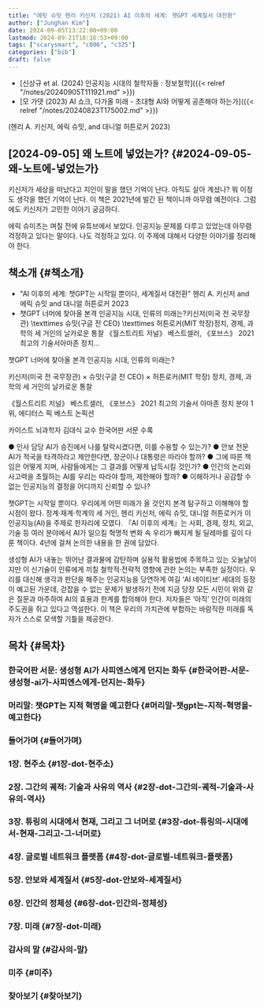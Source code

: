 ```yaml
---
title: "에릿 슈밋 헨리 키신저 (2021) AI 이후의 세계: 챗GPT 세계질서 대전환"
author: ["Junghan Kim"]
date: 2024-09-05T13:22:00+09:00
lastmod: 2024-09-21T18:16:53+09:00
tags: ["scarysmart", "c006", "c325"]
categories: ["bib"]
draft: false
---
```


-   [신상규 et al. (2024) 인공지능 시대의 철학자들 : 정보철학]({{< relref "/notes/20240905T111921.md" >}})
-   [모 가댓 (2023) AI 쇼크, 다가올 미래 - 초대형 AI와 어떻게 공존해야 하는가]({{< relref "/notes/20240823T175002.md" >}})

(헨리 A. 키신저, 에릭 슈밋, and 대니얼 허튼로커 2023)


## [2024-09-05] 왜 노트에 넣었는가? {#2024-09-05-왜-노트에-넣었는가}

키신저가 세상을 떠났다고 지인이 말을 했던 기억이 난다. 아직도 살아 계셨나? 뭐 이정도 생각을 했던 기억이 난다. 이 책은 2021년에 발간 된 책이니까 아무렴 예전이다. 그럼에도 키신저가 고민한 이야기 궁금하다.

에릭 슈미츠는 며칠 전에 유튜브에서 보았다. 인공지능 문제를 다루고 있었는데 아무렴 걱정하고 있다는 말이다. 나도 걱정하고 있다. 이 주제에 대해서 다양한 이야기를 정리해야 한다.


## 책소개 {#책소개}

-   "AI 이후의 세계: 챗GPT는 시작일 뿐이다, 세계질서 대전환" 헨리 A. 키신저 and 에릭 슈밋 and 대니얼 허튼로커 2023
-   챗GPT 너머에 찾아올 본격 인공지능 시대, 인류의 미래는?키신저(미국 전 국무장관) \texttimes 슈밋(구글 전 CEO) \texttimes 허튼로커(MIT 학장)정치, 경제, 과학의 세 거인의 날카로운 통찰 《월스트리트 저널》 베스트셀러, 《포브스》 2021 최고의 기술서아마존 정치...

챗GPT 너머에 찾아올 본격 인공지능 시대, 인류의 미래는?

키신저(미국 전 국무장관) × 슈밋(구글 전 CEO) × 허튼로커(MIT 학장) 정치, 경제, 과학의 세 거인의 날카로운 통찰

《월스트리트 저널》 베스트셀러, 《포브스》 2021 최고의 기술서 아마존 정치 분야 1위, 에디터스 픽 베스트 논픽션

카이스트 뇌과학자 김대식 교수 한국어판 서문 수록

● 인사 담당 AI가 승진에서 나를 탈락시켰다면, 이를 수용할 수 있는가? ● 안보 전문 AI가 적국을 타격하라고 제안한다면, 장군이나 대통령은 따라야 할까? ● 그에 따른 책임은 어떻게 지며, 사람들에게는 그 결과를 어떻게 납득시킬 것인가? ● 인간의 논리와 사고력을 초월하는 AI를 우리는 따라야 할까, 제한해야 할까? ● 이해하거나 공감할 수 없는 인공지능의 결정을 어디까지 신뢰할 수 있나?

챗GPT는 시작일 뿐이다. 우리에게 어떤 미래가 올 것인지 본격 탐구하고 이해해야 할 시점이 왔다. 정계·재계·학계의 세 거인, 헨리 키신저, 에릭 슈밋, 대니얼 허튼로커가 이 인공지능(AI)을 주제로 한자리에 모였다. 『AI 이후의 세계』는 사회, 경제, 정치, 외교, 기술 등 여러 분야에서 AI가 일으킬 혁명적 변화 속 우리가 빠지게 될 딜레마를 깊이 다룬 책이다. 4년에 걸쳐 논의한 내용을 한 권에 담았다.

생성형 AI가 내놓는 뛰어난 결과물에 감탄하며 실용적 활용법에 주목하고 있는 오늘날이지만 이 신기술이 인류에게 끼칠 철학적·전략적 영향에 관한 논의는 부족한 실정이다. 우리를 대신해 생각과 판단을 해주는 인공지능을 당연하게 여길 ‘AI 네이티브’ 세대의 등장이 예고된 가운데, 걷잡을 수 없는 문제가 발생하기 전에 지금 당장 모든 시민이 위와 같은 질문과 마주하여 AI의 효용과 한계를 합의해야 한다. 저자들은 ‘아직’ 인간이 미래의 주도권을 쥐고 있다고 역설한다. 이 책은 우리의 가치관에 부합하는 바람직한 미래를 독자가 스스로 모색할 기틀을 제공한다.


## 목차 {#목차}


### 한국어판 서문: 생성형 AI가 사피엔스에게 던지는 화두 {#한국어판-서문-생성형-ai가-사피엔스에게-던지는-화두}


### 머리말: 챗GPT는 지적 혁명을 예고한다 {#머리말-챗gpt는-지적-혁명을-예고한다}


### 들어가며 {#들어가며}


### 1장. 현주소 {#1장-dot-현주소}


### 2장. 그간의 궤적: 기술과 사유의 역사 {#2장-dot-그간의-궤적-기술과-사유의-역사}


### 3장. 튜링의 시대에서 현재, 그리고 그 너머로 {#3장-dot-튜링의-시대에서-현재-그리고-그-너머로}


### 4장. 글로벌 네트워크 플랫폼 {#4장-dot-글로벌-네트워크-플랫폼}


### 5장. 안보와 세계질서 {#5장-dot-안보와-세계질서}


### 6장. 인간의 정체성 {#6장-dot-인간의-정체성}


### 7장. 미래 {#7장-dot-미래}


### 감사의 말 {#감사의-말}


### 미주 {#미주}


### 찾아보기 {#찾아보기}
